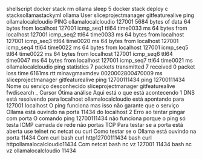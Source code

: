 shellscript
docker stack rm ollama
sleep 5
docker stack deploy c stacksollamastackyml ollama
User
 sliceprojectmanager gitfeaturealive  ping ollamalocalcloudio
PING ollamalocalcloudio 127001 5684 bytes of data
64 bytes from localhost 127001 icmp_seq1 ttl64 time0033 ms
64 bytes from localhost 127001 icmp_seq2 ttl64 time0033 ms
64 bytes from localhost 127001 icmp_seq3 ttl64 time0020 ms
64 bytes from localhost 127001 icmp_seq4 ttl64 time0022 ms
64 bytes from localhost 127001 icmp_seq5 ttl64 time0022 ms
64 bytes from localhost 127001 icmp_seq6 ttl64 time0047 ms
64 bytes from localhost 127001 icmp_seq7 ttl64 time0021 ms
 ollamalocalcloudio ping statistics 
7 packets transmitted 7 received 0 packet loss time 6161ms
rtt minavgmaxmdev  0020002800470009 ms
 sliceprojectmanager gitfeaturealive  ping 12700111434
ping 12700111434 Nome ou serviço desconhecido
 sliceprojectmanager gitfeaturealive 
fwdisearch _
Cursor
Ótima análise Aqui está o que está acontecendo
 1 DNS está resolvendo para localhost
 ollamalocalcloudio está apontando para 127001 localhost
 O ping funciona mas isso não garante que o serviço Ollama está ouvindo na porta 11434 do localhost
 2 Erro ao tentar pingar com porta
 O comando ping 12700111434 não funciona porque o ping só testa ICMP camada de rede não portas TCP
 Para testar se a porta está aberta use telnet nc netcat ou curl
 Como testar se o Ollama está ouvindo na porta 11434
 Com curl
bash
curl http12700111434
bash
curl httpollamalocalcloudio11434
 Com netcat
bash
nc vz 127001 11434
bash
nc vz ollamalocalcloudio 11434